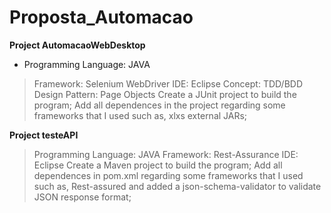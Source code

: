 # Proposta_Automacao

**Project AutomacaoWebDesktop**
 - Programming Language: JAVA
> Framework: Selenium WebDriver
> IDE: Eclipse
> Concept: TDD/BDD
> Design Pattern: Page Objects
> Create a JUnit project to build the program;
> Add all dependences in the project regarding some frameworks that I used such as, xlxs external JARs;

**Project testeAPI**
> Programming Language: JAVA
> Framework: Rest-Assurance
> IDE: Eclipse
> Create a Maven project to build the program;
> Add all dependences in pom.xml regarding some frameworks that I used such as, Rest-assured and added a json-schema-validator to validate JSON response format;

